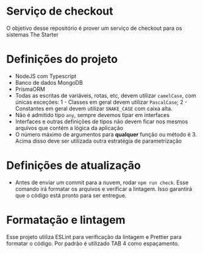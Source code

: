 # Serviço de checkout

O objetivo desse repositório é prover um serviço de checkout para os sistemas The Starter

# Definições do projeto

-   NodeJS com Typescript
-   Banco de dados MongoDB
-   PrismaORM
-   Todas as escritas de variáveis, rotas, etc, devem utilizar `camelCase`, com únicas exceções: 1 - Classes em geral devem utilizar `PascalCase`; 2 - Constantes em geral devem utilizar `SNAKE_CASE` com caixa alta.
-   Não é admitido tipo `any`, sempre devemos tipar em interfaces
-   Interfaces e outras definições de tipos não devem ficar nos mesmos arquivos que contém a lógica da aplicação
-   O número máximo de argumentos para **qualquer** função ou método é 3. Acima disso deve ser utilizada outra estratégia de parametrização

# Definições de atualização

-   Antes de enviar um commit para a nuvem, rodar `npm run check`. Esse comando irá formatar os arquivos e verificar a lintagem. Isso garantirá que o código está pronto para ser entregue.

# Formatação e lintagem

Esse projeto utiliza ESLint para verificação da lintagem e Prettier para formatar o código.
Por padrão é utilizado TAB 4 como espaçamento.
